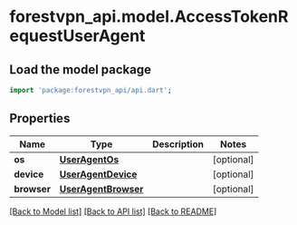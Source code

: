 # forestvpn_api.model.AccessTokenRequestUserAgent

## Load the model package
```dart
import 'package:forestvpn_api/api.dart';
```

## Properties
Name | Type | Description | Notes
------------ | ------------- | ------------- | -------------
**os** | [**UserAgentOs**](UserAgentOs.md) |  | [optional] 
**device** | [**UserAgentDevice**](UserAgentDevice.md) |  | [optional] 
**browser** | [**UserAgentBrowser**](UserAgentBrowser.md) |  | [optional] 

[[Back to Model list]](../README.md#documentation-for-models) [[Back to API list]](../README.md#documentation-for-api-endpoints) [[Back to README]](../README.md)


